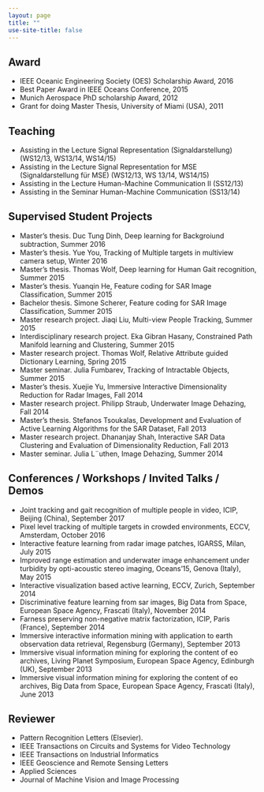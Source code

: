 ```yaml
---
layout: page
title: ""
use-site-title: false
---
```


## Award

* IEEE Oceanic Engineering Society (OES) Scholarship Award, 2016
* Best Paper Award in IEEE Oceans Conference, 2015
* Munich Aerospace PhD scholarship Award, 2012
* Grant for doing Master Thesis, University of Miami (USA), 2011

## Teaching

* Assisting in the Lecture Signal Representation (Signaldarstellung) (WS12/13, WS13/14, WS14/15)
* Assisting in the Lecture Signal Representation for MSE (Signaldarstellung für MSE) (WS12/13, WS 13/14, WS14/15)
* Assisting in the Lecture Human-Machine Communication II (SS12/13)
* Assisting in the Seminar Human-Machine Communication (SS13/14)


## Supervised Student Projects
* Master’s thesis. Duc Tung Dinh, Deep learning for Backgroiund subtraction, Summer 2016
* Master’s thesis. Yue You, Tracking of Multiple targets in multiview camera setup, Winter 2016
* Master’s thesis. Thomas Wolf, Deep learning for Human Gait recognition, Summer 2015
* Master’s thesis. Yuanqin He, Feature coding for SAR Image Classification, Summer 2015
* Bachelor thesis. Simone Scherer, Feature coding for SAR Image Classification, Summer 2015
* Master research project. Jiaqi Liu, Multi-view People Tracking, Summer 2015
* Interdisciplinary research project. Eka Gibran Hasany, Constrained Path Manifold learning and
Clustering, Summer 2015
* Master research project. Thomas Wolf, Relative Attribute guided Dictionary Learning, Spring 2015
* Master seminar. Julia Fumbarev, Tracking of Intractable Objects, Summer 2015
* Master’s thesis. Xuejie Yu, Immersive Interactive Dimensionality Reduction for Radar Images, Fall
2014
* Master research project. Philipp Straub, Underwater Image Dehazing, Fall 2014
* Master’s thesis. Stefanos Tsoukalas, Development and Evaluation of Active Learning Algorithms
for the SAR Dataset, Fall 2013
* Master research project. Dhananjay Shah, Interactive SAR Data Clustering and Evaluation of
Dimensionality Reduction, Fall 2013
* Master seminar. Julia L¨uthen, Image Dehazing, Summer 2014

## Conferences / Workshops / Invited Talks / Demos
* Joint tracking and gait recognition of multiple people in video, ICIP, Beijing (China), September 2017
* Pixel level tracking of multiple targets in crowded environments, ECCV, Amsterdam, October 2016
* Interactive feature learning from radar image patches, IGARSS, Milan, July 2015
* Improved range estimation and underwater image enhancement under turbidity by opti-acoustic stereo imaging, Oceans’15, Genova (Italy), May 2015
* Interactive visualization based active learning, ECCV, Zurich, September 2014
* Discriminative feature learning from sar images, Big Data from Space, European Space Agency,
Frascati (Italy), November 2014
* Farness preserving non-negative matrix factorization, ICIP, Paris (France), September 2014
* Immersive interactive information mining with application to earth observation data retrieval, Regensburg (Germany), September 2013
* Immersive visual information mining for exploring the content of eo archives, Living Planet Symposium, European Space Agency, Edinburgh (UK), September 2013
* Immersive visual information mining for exploring the content of eo archives, Big Data from Space,
European Space Agency, Frascati (Italy), June 2013

## Reviewer


* Pattern Recognition Letters (Elsevier).
* IEEE Transactions on Circuits and Systems for Video Technology
* IEEE Transactions on Industrial Informatics
* IEEE Geoscience and Remote Sensing Letters
* Applied Sciences 
* Journal of Machine Vision and Image Processing


